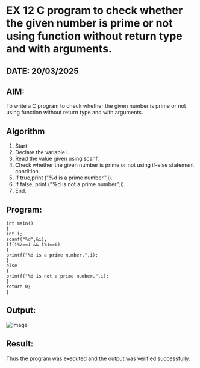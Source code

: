 # EX 12 C program to check whether the given number is prime or not using function without return type and with arguments.
## DATE: 20/03/2025 
## AIM:
To write a C program to check whether the given number is prime or not using function without return type and with arguments.

## Algorithm
1. Start
2. Declare the variable i.
3. Read the value given using scanf.
4. Check whether the given number is prime or not using if-else statement condition.
5. If true,print ("%d is a prime number.",i).
6. If false, print ("%d is not a prime number.",i).
7. End.
## Program:
```
int main()
{
int i; 
scanf("%d",&i);
if(i%2==1 && i%1==0)
{
printf("%d is a prime number.",i);
}
else
{
printf("%d is not a prime number.",i);
}
return 0;
}
```

## Output:
![image](https://github.com/user-attachments/assets/927af063-4635-4b67-8978-d1ad46cb55ed)



## Result:
Thus the program was executed and the output was verified successfully.
